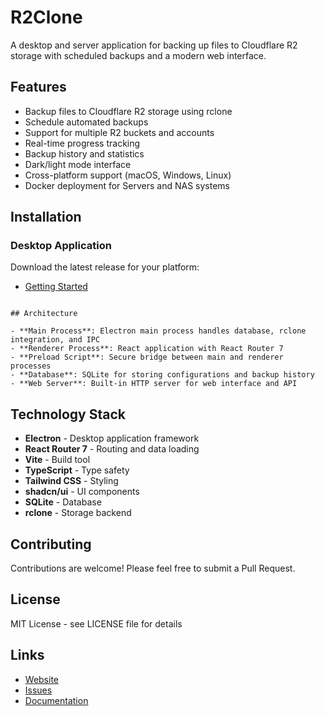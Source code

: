 # R2Clone

A desktop and server application for backing up files to Cloudflare R2 storage with scheduled backups and a modern web interface.

## Features

- Backup files to Cloudflare R2 storage using rclone
- Schedule automated backups
- Support for multiple R2 buckets and accounts
- Real-time progress tracking
- Backup history and statistics
- Dark/light mode interface
- Cross-platform support (macOS, Windows, Linux)
- Docker deployment for Servers and NAS systems

## Installation

### Desktop Application

Download the latest release for your platform:

- [Getting Started](https://r2clone.gruntmods.com/getting-started/)

```

## Architecture

- **Main Process**: Electron main process handles database, rclone integration, and IPC
- **Renderer Process**: React application with React Router 7
- **Preload Script**: Secure bridge between main and renderer processes
- **Database**: SQLite for storing configurations and backup history
- **Web Server**: Built-in HTTP server for web interface and API
```

## Technology Stack

- **Electron** - Desktop application framework
- **React Router 7** - Routing and data loading
- **Vite** - Build tool
- **TypeScript** - Type safety
- **Tailwind CSS** - Styling
- **shadcn/ui** - UI components
- **SQLite** - Database
- **rclone** - Storage backend

## Contributing

Contributions are welcome! Please feel free to submit a Pull Request.

## License

MIT License - see LICENSE file for details

## Links

- [Website](https://r2clone.gruntmods.com)
- [Issues](https://github.com/gruntlord5/R2_Clone/issues)
- [Documentation](https://r2clone.gruntmods.com/getting-started/)
